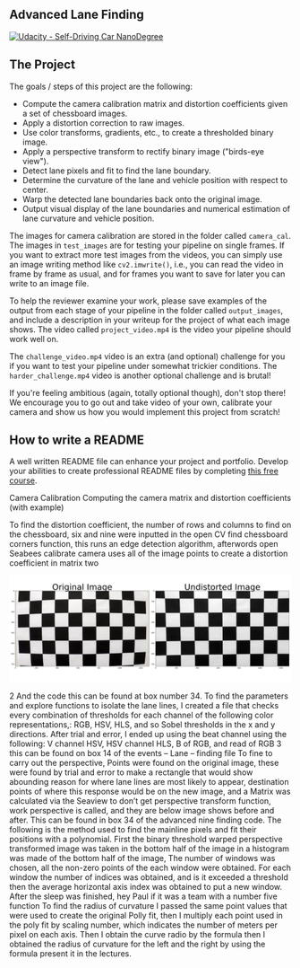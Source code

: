 ## Advanced Lane Finding
[![Udacity - Self-Driving Car NanoDegree](https://s3.amazonaws.com/udacity-sdc/github/shield-carnd.svg)](http://www.udacity.com/drive)


[//]: # (Image References)

[image1]: ./output-images/original-undistorted.png "Undistorted"
[image2]: ./output-images/road-original-undistorted.png "Undistorted Road"
[image3]: ./output-images/threshold-binary.png "Threshold Binary"
[image4]: ./output-images/region-to-transform.png "Region"
[image5]: ./output-images/transformed-image.png "Transformed Mask"
[image6]: ./output-images/brightness-original.png "Brightness Changed"

The Project
---

The goals / steps of this project are the following:

* Compute the camera calibration matrix and distortion coefficients given a set of chessboard images.
* Apply a distortion correction to raw images.
* Use color transforms, gradients, etc., to create a thresholded binary image.
* Apply a perspective transform to rectify binary image ("birds-eye view").
* Detect lane pixels and fit to find the lane boundary.
* Determine the curvature of the lane and vehicle position with respect to center.
* Warp the detected lane boundaries back onto the original image.
* Output visual display of the lane boundaries and numerical estimation of lane curvature and vehicle position.

The images for camera calibration are stored in the folder called `camera_cal`.  The images in `test_images` are for testing your pipeline on single frames.  If you want to extract more test images from the videos, you can simply use an image writing method like `cv2.imwrite()`, i.e., you can read the video in frame by frame as usual, and for frames you want to save for later you can write to an image file.  

To help the reviewer examine your work, please save examples of the output from each stage of your pipeline in the folder called `output_images`, and include a description in your writeup for the project of what each image shows. The video called `project_video.mp4` is the video your pipeline should work well on.  

The `challenge_video.mp4` video is an extra (and optional) challenge for you if you want to test your pipeline under somewhat trickier conditions.  The `harder_challenge.mp4` video is another optional challenge and is brutal!

If you're feeling ambitious (again, totally optional though), don't stop there!  We encourage you to go out and take video of your own, calibrate your camera and show us how you would implement this project from scratch!

## How to write a README
A well written README file can enhance your project and portfolio.  Develop your abilities to create professional README files by completing [this free course](https://www.udacity.com/course/writing-readmes--ud777).


Camera Calibration
Computing the camera matrix and distortion coefficients (with example)

To find the distortion coefficient, the number of rows and columns to find on the chessboard, six and nine were inputted in the open CV find chessboard corners function, this runs an edge detection algorithm, afterwords open Seabees calibrate camera uses all of the image points to create a distortion coefficient in matrix two

![alt text][image1]





2
And the code this can be found at box number 34. To find the parameters and explore functions to isolate the lane lines, I created a file that checks every combination of thresholds for each channel of the following color representations,: RGB, HSV, HLS, and so Sobel thresholds in the x and y directions. After trial and error, I ended up using the beat channel using the following: V channel HSV, HSV channel HLS, B of RGB, and read of RGB
3 this can be found on box 14 of the events – Lane – finding file
To fine to carry out the perspective, Points were found on the original image, these were found by trial and error to make a rectangle that would show abounding reason for where lane lines are most likely to appear, destination points of where this response would be on the new image, and a Matrix was calculated via the Seaview to don’t get perspective transform function, work perspective is called, and they are below image shows before and after.
This can be found in box 34 of the advanced nine finding code. The following is the method used to find the mainline pixels and fit their positions with a polynomial. First the binary threshold warped perspective transformed image was taken in the bottom half of the image in a histogram was made of the bottom half of the image, The number of windows was chosen, all the non-zero points of the each window were obtained. For each window the number of indices was obtained, and is it exceeded a threshold then the average horizontal axis index was obtained to put a new window. After the sleep was finished, hey Paul if it was a team with a number five function
To find the radius of curvature I passed the same point values that were used to create the original Polly fit, then I multiply each point used in the poly fit by scaling number, which indicates the number of meters per pixel on each axis. Then I obtain the curve radio by the formula then I obtained the radius of curvature for the left and the right by using the formula present it in the lectures.

